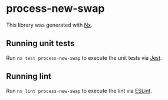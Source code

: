# process-new-swap

This library was generated with [Nx](https://nx.dev).

## Running unit tests

Run `nx test process-new-swap` to execute the unit tests via [Jest](https://jestjs.io).

## Running lint

Run `nx lint process-new-swap` to execute the lint via [ESLint](https://eslint.org/).
